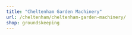 ```yaml
---
title: "Cheltenham Garden Machinery"
url: /cheltenham/cheltenham-garden-machinery/
shop: groundskeeping
---
```

